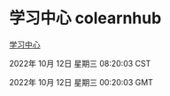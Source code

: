 # 学习中心 colearnhub
[学习中心](http://27.19.33.125:56308/colearnhub/)

2022年 10月 12日 星期三 08:20:03 CST

2022年 10月 12日 星期三 00:20:03 GMT
